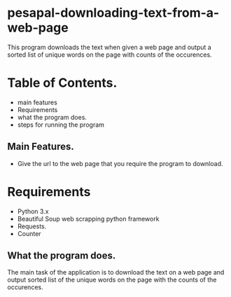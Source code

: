 # pesapal-downloading-text-from-a-web-page
This program downloads the text when given a web page and output a sorted list of unique words on the page with counts of the occurences.

# Table of Contents.
- main features
- Requirements
- what the program does.
- steps for running the program

## Main Features.
- Give the url to the web page that you require the program to download.

# Requirements
- Python 3.x
- Beautiful Soup web scrapping python framework
- Requests.
- Counter

## What the program does.
The main task of the application is to download the text on a web page and output sorted list of the unique words on the page with the counts of the occurences.

